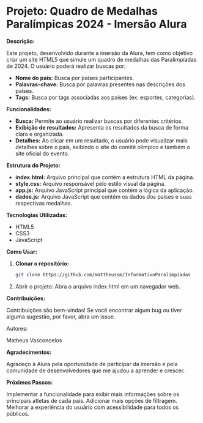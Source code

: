 # Projeto: Quadro de Medalhas Paralímpicas 2024 - Imersão Alura

**Descrição:**

Este projeto, desenvolvido durante a imersão da Alura, tem como objetivo criar um site HTML5 que simule um quadro de medalhas das Paralimpíadas de 2024. O usuário poderá realizar buscas por:

* **Nome do país:** Busca por países participantes.
* **Palavras-chave:** Busca por palavras presentes nas descrições dos países.
* **Tags:** Busca por tags associadas aos países (ex: esportes, categorias).

**Funcionalidades:**

* **Busca:** Permite ao usuário realizar buscas por diferentes critérios.
* **Exibição de resultados:** Apresenta os resultados da busca de forma clara e organizada.
* **Detalhes:** Ao clicar em um resultado, o usuário pode visualizar mais detalhes sobre o país, exibindo o site do comitê olímpico e também o site oficial do evento.

**Estrutura do Projeto:**

* **index.html:** Arquivo principal que contém a estrutura HTML da página.
* **style.css:** Arquivo responsável pelo estilo visual da página.
* **app.js:** Arquivo JavaScript principal que contém a lógica da aplicação.
* **dados.js:** Arquivo JavaScript que contém os dados dos países e suas respectivas medalhas.

**Tecnologias Utilizadas:**

* HTML5
* CSS3
* JavaScript

**Como Usar:**

1. **Clonar o repositório:**
   ```bash
   git clone https://github.com/mattheussm/InformativoParalimpiadas
2. Abrir o projeto: Abra o arquivo index.html em um navegador web.

**Contribuições:**

Contribuições são bem-vindas! Se você encontrar algum bug ou tiver alguma sugestão, por favor, abra um issue.   


Autores:

Matheus Vasconcelos

**Agradecimentos:**

Agradeço à Alura pela oportunidade de participar da imersão e pela comunidade de desenvolvedores que me ajudou a aprender e crescer.

**Próximos Passos:**

Implementar a funcionalidade para exibir mais informações sobre os principais atletas de cada país.
Adicionar mais opções de filtragem.
Melhorar a experiência do usuário com acessibilidade para todos os públicos.
